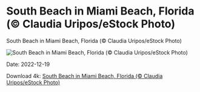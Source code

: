 # South Beach in Miami Beach, Florida (© Claudia Uripos/eStock Photo)

South Beach in Miami Beach, Florida (© Claudia Uripos/eStock Photo)

![South Beach in Miami Beach, Florida (© Claudia Uripos/eStock Photo)](https://bing.com/th?id=OHR.SouthBeach_EN-US5638482869_UHD.jpg&w=1024&h=576)

Date: 2022-12-19

Download 4k: [South Beach in Miami Beach, Florida (© Claudia Uripos/eStock Photo)](https://bing.com/th?id=OHR.SouthBeach_EN-US5638482869_UHD.jpg)

